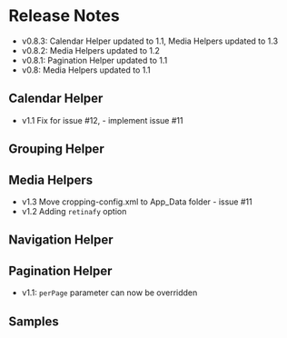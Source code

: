 # Release Notes

* v0.8.3: Calendar Helper updated to 1.1, Media Helpers updated to 1.3
* v0.8.2: Media Helpers updated to 1.2
* v0.8.1: Pagination Helper updated to 1.1
* v0.8: Media Helpers updated to 1.1

## Calendar Helper

* v1.1 Fix for issue #12, - implement issue #11

## Grouping Helper

## Media Helpers

* v1.3 Move cropping-config.xml to App_Data folder - issue #11
* v1.2 Adding `retinafy` option

## Navigation Helper

## Pagination Helper

* v1.1: `perPage` parameter can now be overridden


## Samples